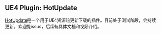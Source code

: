 ## UE4 Plugin: HotUpdate
[HotUpdate](https://github.com/crazytuzi/HotUpdate)是一个用于UE4资源热更新下载的插件。目前处于测试阶段，会持续更新，欢迎提issus，后续有具体文档和视频介绍。